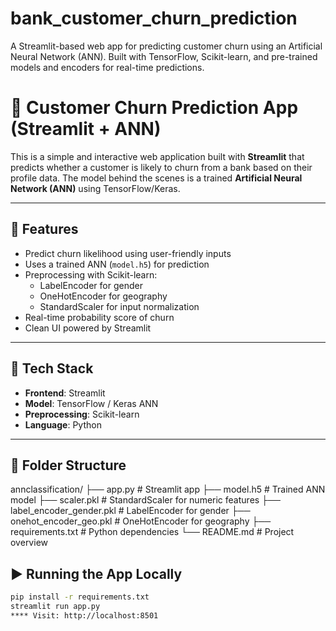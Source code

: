 # bank_customer_churn_prediction
A Streamlit-based web app for predicting customer churn using an Artificial Neural Network (ANN). Built with TensorFlow, Scikit-learn, and pre-trained models and encoders for real-time predictions.
# 🧠 Customer Churn Prediction App (Streamlit + ANN)

This is a simple and interactive web application built with **Streamlit** that predicts whether a customer is likely to churn from a bank based on their profile data. The model behind the scenes is a trained **Artificial Neural Network (ANN)** using TensorFlow/Keras.

---

## 🚀 Features

- Predict churn likelihood using user-friendly inputs
- Uses a trained ANN (`model.h5`) for prediction
- Preprocessing with Scikit-learn:
  - LabelEncoder for gender
  - OneHotEncoder for geography
  - StandardScaler for input normalization
- Real-time probability score of churn
- Clean UI powered by Streamlit

---

## 🧰 Tech Stack

- **Frontend**: Streamlit
- **Model**: TensorFlow / Keras ANN
- **Preprocessing**: Scikit-learn
- **Language**: Python

---

## 📂 Folder Structure

annclassification/ ├── app.py # Streamlit app ├── model.h5 # Trained ANN model ├── scaler.pkl # StandardScaler for numeric features ├── label_encoder_gender.pkl # LabelEncoder for gender ├── onehot_encoder_geo.pkl # OneHotEncoder for geography ├── requirements.txt # Python dependencies └── README.md # Project overview

## ▶️ Running the App Locally

```bash
pip install -r requirements.txt
streamlit run app.py
**** Visit: http://localhost:8501
